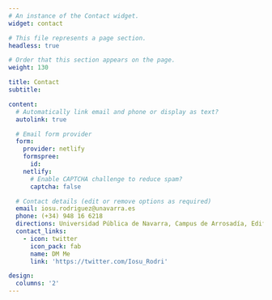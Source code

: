 ```yaml
---
# An instance of the Contact widget.
widget: contact

# This file represents a page section.
headless: true

# Order that this section appears on the page.
weight: 130

title: Contact
subtitle:

content:
  # Automatically link email and phone or display as text?
  autolink: true

  # Email form provider
  form:
    provider: netlify
    formspree:
      id:
    netlify:
      # Enable CAPTCHA challenge to reduce spam?
      captcha: false

  # Contact details (edit or remove options as required)
  email: iosu.rodriguez@unavarra.es
  phone: (+34) 948 16 6218
  directions: Universidad Pública de Navarra, Campus de Arrosadía, Edificio los Pinos
  contact_links:
    - icon: twitter
      icon_pack: fab
      name: DM Me
      link: 'https://twitter.com/Iosu_Rodri'

design:
  columns: '2'
---
```

